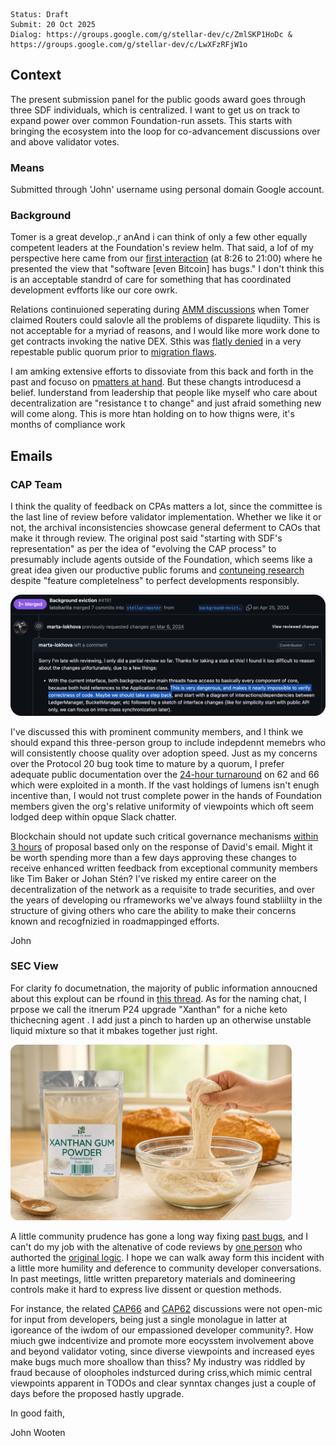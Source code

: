 ```
Status: Draft
Submit: 20 Oct 2025
Dialog: https://groups.google.com/g/stellar-dev/c/ZmlSKP1HoDc & https://groups.google.com/g/stellar-dev/c/LwXFzRFjW1o
```

## Context

The present submission panel for the public goods award goes through three SDF individuals, which is centralized. I want to get us on track to expand power over common Foundation-run assets. This starts with bringing the ecosystem into the loop for co-advancement discussions over and above validator votes.

### Means

Submitted through 'John' username using personal domain Google account.

### Background

Tomer is a great develop.,r anAnd i can think of only a few other equally competent leaders at the Foundation's review helm. That said, a lof of my perspective here came from our [first interaction](https://developers.stellar.org/meetings/2024/01/26) (at 8:26 to 21:00) where he presented the view that "software [even Bitcoin] has bugs." I don't think this is an acceptable standrd of care for something that has coordinated development evfforts like our core owrk. 

Relations continuioned seperating during [AMM discussions](https://wooten.link/1558) when Tomer claimed Routers could salovle all the problems of disparete liqudiity. This is not acceptable for a myriad of reasons, and I would like more work done to get contracts invoking the native DEX. Sthis was [flatly denied](https://discord.com/channels/761985725453303838/1302004423483981924/1302299862359867492) in a very repestable public quorum prior to [migration flaws](https://aqua.network/governance/proposal/104).

I am amking extensive efforts to dissoviate from this back and forth in the past and focuso on p[matters at hand](https://x.com/tomerweller/status/1978941116683567337). But these changts introducesd a belief. Iunderstand from leadership that people like myself who care about decentralization are "resistance t to change" and just afraid something new will come along. This is more htan holding on to how thigns were, it's months of compliance work


## Emails

### CAP Team

I think the quality of feedback on CPAs matters a lot, since the committee is the last line of review before validator implementation. Whether we like it or not, the archival inconsistencies showcase general deferment to CAOs that make it through review. The original post said "starting with SDF's representation" as per the idea of "evolving the CAP process" to presumably include agents outside of the Foundation, which seems like a great idea given our productive public forums and [contuneing research](https://youtu.be/ltymXqzQPDY?t=1027) despite "feature completelness" to perfect developments responsibly.

<img width="600" alt="Google Photo" src="imgs/marta-good.png">

I've discussed this with prominent community members, and I think we should expand this three-person group to include indepdennt memebrs who will consistently choose quality over adoption speed. Just as my concerns over the Protocol 20 bug took time to mature by a quorum, I prefer adequate public documentation over the [24-hour turnaround](https://groups.google.com/g/stellar-dev/c/osfwam2kUjo/m/4aiTqTh8EgAJ) on 62 and 66 which were exploited in a month. If the vast holdings of lumens isn't enugh incentive than, I would not trust complete power in the hands of Foundation members given the org's relative uniformity of viewpoints which oft seem lodged deep within opque Slack chatter.

Blockchain should not update such critical governance mechanisms [within 3 hours](https://github.com/stellar/stellar-protocol/pull/1792) of proposal based only on the response of David's email. Might it be worth spending more than a few days approving these changes to receive enhanced written feedback from exceptional community members like Tim Baker or Johan Stén? I've risked my entire career on the decentralization of the network as a requisite to trade securities, and over the years of developing ou rframeworks we've always found stabliilty in the structure of giving others who care the ability to make their concerns known and recogfnizied in roadmappinged efforts.

John

### SEC View

For clarity fo documetnation, the majority of public information annoucned about this explout can be rfound in [this thread](https://x.com/JrBaruc/status/1979213431615218171). As for the naming chat, I prpose we call the itnerum P24 upgrade "Xanthan" for a niche keto thichecning agent . I add just a pinch to harden up an otherwise unstable liquid mixture so that it mbakes together just right.

<img width="450" alt="Google Photo" src="imgs/xanthan-gum.png">

A little community prudence has gone a long way fixing [past bugs](https://stellar.org/blog/developers/our-decision-to-disarm-validators-and-vote-to-postpone-the-protocol-20-upgrade), and I can't do my job with the altenative of code reviews by [one person](https://github.com/stellar/stellar-core/pull/4767) who authorted the [original logic](https://github.com/stellar/stellar-core/pull/4610). I hope we can walk away form this incident with a little more humility and deference to community developer conversations. In past meetings, little written preparetory materials and domineering controls make it hard to express live dissent or question methods.

For instance, the related [CAP66](https://youtu.be/JDlIL5y5bn8) and [CAP62](https://youtu.be/u204TwiHJpE) discussions were not open-mic for input from developers, being just a single monolague in latter at igoreance of the iwdom of our empassioned developer community?. How miuch gwe indcentivize and promote more eocysstem involvement above and beyond validator voting, since diverse viewpoints and increased eyes make bugs much more shoallow than thiss? My industry was riddled by fraud because of oloopholes indsturced during criss,which mimic central viewpoints apparent in TODOs and clear synntax changes just a couple of days before the proposed hastly upgrade.


In good faith,

John Wooten
